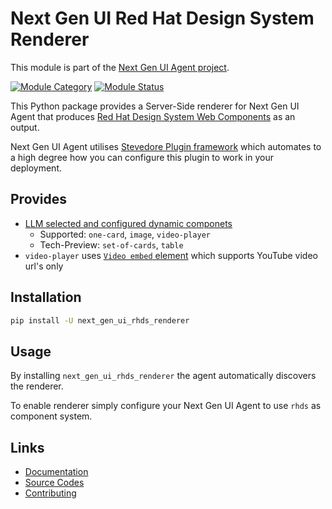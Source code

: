 # Next Gen UI Red Hat Design System Renderer

This module is part of the [Next Gen UI Agent project](https://github.com/RedHat-UX/next-gen-ui-agent).

[![Module Category](https://img.shields.io/badge/Module%20Category-UI%20Renderer-darkgreen)](https://github.com/RedHat-UX/next-gen-ui-agent)
[![Module Status](https://img.shields.io/badge/Module%20Status-Supported-green)](https://github.com/RedHat-UX/next-gen-ui-agent)

This Python package provides a Server-Side renderer for Next Gen UI Agent that produces [Red Hat Design System Web Components](https://ux.redhat.com/) as an output.

Next Gen UI Agent utilises [Stevedore Plugin framework](https://docs.openstack.org/stevedore/latest/index.html) which automates to a high degree how you can configure this plugin to work in your deployment.

## Provides

* [LLM selected and configured dynamic componets](https://redhat-ux.github.io/next-gen-ui-agent/guide/dynamic_components/)
    * Supported: `one-card`, `image`, `video-player`
    * Tech-Preview: `set-of-cards`, `table`
* `video-player` uses [`Video embed` element](https://ux.redhat.com/elements/video-embed/) which supports YouTube video url's only

## Installation

```sh
pip install -U next_gen_ui_rhds_renderer
```

## Usage

By installing `next_gen_ui_rhds_renderer` the agent automatically discovers the renderer.

To enable renderer simply configure your Next Gen UI Agent to use `rhds` as component system.

## Links

* [Documentation](https://redhat-ux.github.io/next-gen-ui-agent/guide/renderer/rhds/)
* [Source Codes](https://github.com/RedHat-UX/next-gen-ui-agent/tree/main/libs/next_gen_ui_rhds_renderer)
* [Contributing](https://redhat-ux.github.io/next-gen-ui-agent/development/contributing/)
